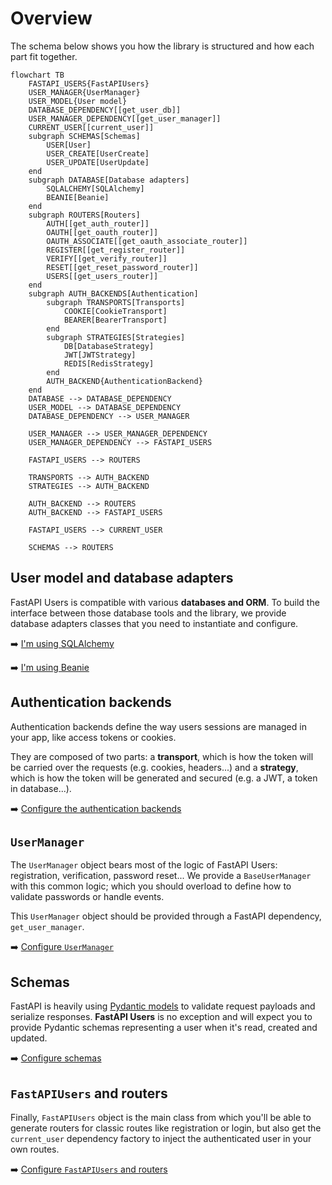 # Overview

The schema below shows you how the library is structured and how each part fit together.


```mermaid
flowchart TB
    FASTAPI_USERS{FastAPIUsers}
    USER_MANAGER{UserManager}
    USER_MODEL{User model}
    DATABASE_DEPENDENCY[[get_user_db]]
    USER_MANAGER_DEPENDENCY[[get_user_manager]]
    CURRENT_USER[[current_user]]
    subgraph SCHEMAS[Schemas]
        USER[User]
        USER_CREATE[UserCreate]
        USER_UPDATE[UserUpdate]
    end
    subgraph DATABASE[Database adapters]
        SQLALCHEMY[SQLAlchemy]
        BEANIE[Beanie]
    end
    subgraph ROUTERS[Routers]
        AUTH[[get_auth_router]]
        OAUTH[[get_oauth_router]]
        OAUTH_ASSOCIATE[[get_oauth_associate_router]]
        REGISTER[[get_register_router]]
        VERIFY[[get_verify_router]]
        RESET[[get_reset_password_router]]
        USERS[[get_users_router]]
    end
    subgraph AUTH_BACKENDS[Authentication]
        subgraph TRANSPORTS[Transports]
            COOKIE[CookieTransport]
            BEARER[BearerTransport]
        end
        subgraph STRATEGIES[Strategies]
            DB[DatabaseStrategy]
            JWT[JWTStrategy]
            REDIS[RedisStrategy]
        end
        AUTH_BACKEND{AuthenticationBackend}
    end
    DATABASE --> DATABASE_DEPENDENCY
    USER_MODEL --> DATABASE_DEPENDENCY
    DATABASE_DEPENDENCY --> USER_MANAGER

    USER_MANAGER --> USER_MANAGER_DEPENDENCY
    USER_MANAGER_DEPENDENCY --> FASTAPI_USERS

    FASTAPI_USERS --> ROUTERS

    TRANSPORTS --> AUTH_BACKEND
    STRATEGIES --> AUTH_BACKEND

    AUTH_BACKEND --> ROUTERS
    AUTH_BACKEND --> FASTAPI_USERS

    FASTAPI_USERS --> CURRENT_USER

    SCHEMAS --> ROUTERS
```

## User model and database adapters

FastAPI Users is compatible with various **databases and ORM**. To build the interface between those database tools and the library, we provide database adapters classes that you need to instantiate and configure.

➡️ [I'm using SQLAlchemy](databases/sqlalchemy.md)

➡️ [I'm using Beanie](databases/beanie.md)

## Authentication backends

Authentication backends define the way users sessions are managed in your app, like access tokens or cookies.

They are composed of two parts: a **transport**, which is how the token will be carried over the requests (e.g. cookies, headers...) and a **strategy**, which is how the token will be generated and secured (e.g. a JWT, a token in database...).

➡️ [Configure the authentication backends](./authentication/index.md)

## `UserManager`

The `UserManager` object bears most of the logic of FastAPI Users: registration, verification, password reset... We provide a `BaseUserManager` with this common logic; which you should overload to define how to validate passwords or handle events.

This `UserManager` object should be provided through a FastAPI dependency, `get_user_manager`.

➡️ [Configure `UserManager`](./user-manager.md)

## Schemas

FastAPI is heavily using [Pydantic models](https://pydantic-docs.helpmanual.io/) to validate request payloads and serialize responses. **FastAPI Users** is no exception and will expect you to provide Pydantic schemas representing a user when it's read, created and updated.

➡️ [Configure schemas](./schemas.md)

## `FastAPIUsers` and routers

Finally, `FastAPIUsers` object is the main class from which you'll be able to generate routers for classic routes like registration or login, but also get the `current_user` dependency factory to inject the authenticated user in your own routes.

➡️ [Configure `FastAPIUsers` and routers](./routers/index.md)
